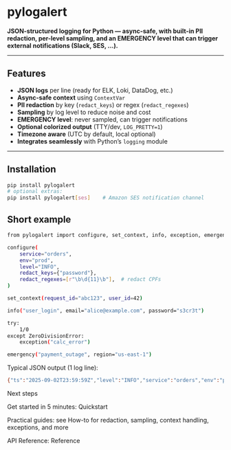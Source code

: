 # pylogalert

**JSON-structured logging for Python — async-safe, with built-in PII redaction, per-level sampling, and an EMERGENCY level that can trigger external notifications (Slack, SES, ...).**

---

## Features

- **JSON logs** per line (ready for ELK, Loki, DataDog, etc.)
- **Async-safe context** using `ContextVar`
- **PII redaction** by key (`redact_keys`) or regex (`redact_regexes`)
- **Sampling** by log level to reduce noise and cost
- **EMERGENCY level**: never sampled, can trigger notifications
- **Optional colorized output** (TTY/dev, `LOG_PRETTY=1`)
- **Timezone aware** (UTC by default, local optional)
- **Integrates seamlessly** with Python’s `logging` module

---

## Installation

```bash
pip install pylogalert
# optional extras:
pip install pylogalert[ses]    # Amazon SES notification channel
```

## Short example

```bash
from pylogalert import configure, set_context, info, exception, emergency

configure(
    service="orders",
    env="prod",
    level="INFO",
    redact_keys={"password"},
    redact_regexes=[r"\b\d{11}\b"],  # redact CPFs
)

set_context(request_id="abc123", user_id=42)

info("user_login", email="alice@example.com", password="s3cr3t")

try:
    1/0
except ZeroDivisionError:
    exception("calc_error")

emergency("payment_outage", region="us-east-1")

```
Typical JSON output (1 log line):

```bash
{"ts":"2025-09-02T23:59:59Z","level":"INFO","service":"orders","env":"prod","event":"user_login","request_id":"abc123","user_id":42,"email":"alice@example.com","password":"***REDACTED***"}

```

Next steps

Get started in 5 minutes: Quickstart

Practical guides: see How-to
 for redaction, sampling, context handling, exceptions, and more

API Reference: Reference